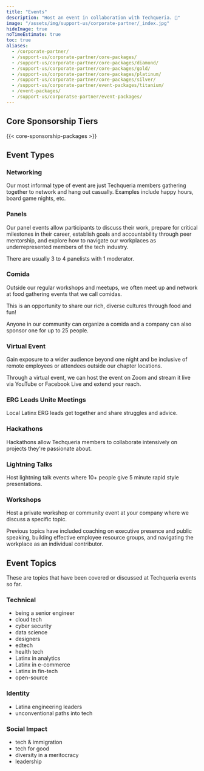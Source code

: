 ```yaml
---
title: "Events"
description: "Host an event in collaboration with Techqueria. 📍"
image: "/assets/img/support-us/corporate-partner/_index.jpg"
hideImage: true
noTimeEstimate: true
toc: true
aliases:
  - /corporate-partner/
  - /support-us/corporate-partner/core-packages/
  - /support-us/corporate-partner/core-packages/diamond/
  - /support-us/corporate-partner/core-packages/gold/
  - /support-us/corporate-partner/core-packages/platinum/
  - /support-us/corporate-partner/core-packages/silver/
  - /support-us/corporate-partner/event-packages/titanium/
  - /event-packages/
  - /support-us/corporatse-partner/event-packages/
---
```


## Core Sponsorship Tiers

{{< core-sponsorship-packages >}}

## Event Types

### Networking

Our most informal type of event are just Techqueria members gathering together to network and hang out casually. Examples include happy hours, board game nights, etc.

### Panels

Our panel events allow participants to discuss their work, prepare for critical milestones in their career, establish goals and accountability through peer mentorship, and explore how to navigate our workplaces as underrepresented members of the tech industry.

There are usually 3 to 4 panelists with 1 moderator.

### Comida

Outside our regular workshops and meetups, we often meet up and network at food gathering events that we call comidas.

This is an opportunity to share our rich, diverse cultures through food and fun!

Anyone in our community can organize a comida and a company can also sponsor one for up to 25 people.

### Virtual Event

Gain exposure to a wider audience beyond one night and be inclusive of remote employees or attendees outside our chapter locations.

Through a virtual event, we can host the event on Zoom and stream it live via YouTube or Facebook Live and extend your reach.

### ERG Leads Unite Meetings

Local Latinx ERG leads get together and share struggles and advice.

### Hackathons

Hackathons allow Techqueria members to collaborate intensively on projects they're passionate about.

### Lightning Talks

Host lightning talk events where 10+ people give 5 minute rapid style presentations.

### Workshops

Host a private workshop or community event at your company where we discuss a specific topic.

Previous topics have included coaching on executive presence and public speaking, building effective employee resource groups, and navigating the workplace as an individual contributor.

## Event Topics

These are topics that have been covered or discussed at Techqueria events so far.

### Technical

- being a senior engineer
- cloud tech
- cyber security
- data science
- designers
- edtech
- health tech
- Latinx in analytics
- Latinx in e-commerce
- Latinx in fin-tech
- open-source

### Identity

- Latina engineering leaders
- unconventional paths into tech

### Social Impact

- tech & immigration
- tech for good
- diversity in a meritocracy
- leadership
